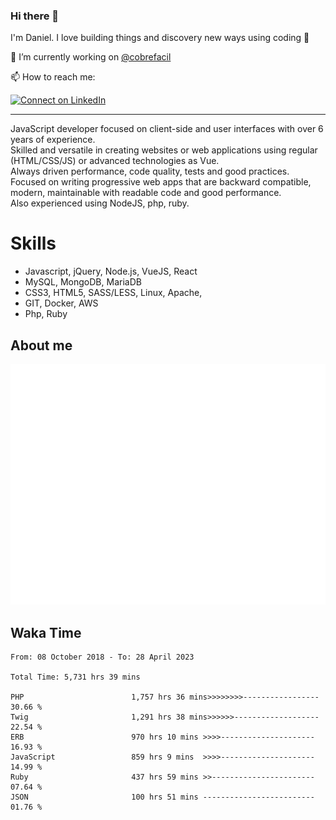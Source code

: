 ### Hi there 👋

I'm Daniel. I love building things and discovery new ways using coding :raised_hands: 

🔭 I’m currently working on [@cobrefacil](https://www.cobrefacil.com.br/)

📫 How to reach me:

[![Connect on LinkedIn](https://img.shields.io/badge/--linkedin?label=LinkedIn&logo=LinkedIn&style=social)](https://www.linkedin.com/in/daniel-cerverizzo/)

---

JavaScript developer focused on client-side and user interfaces with over 6 years of experience.  
Skilled and versatile in creating websites or web applications using regular (HTML/CSS/JS) or advanced technologies as Vue.  
Always driven performance, code quality, tests and good practices.  
 Focused on writing progressive web apps that are backward compatible, modern, maintainable with readable code and good performance.  
Also experienced using NodeJS, php, ruby. 


# Skills

 - Javascript, jQuery, Node.js, VueJS, React
 - MySQL, MongoDB, MariaDB    
 - CSS3, HTML5, SASS/LESS,  Linux, Apache,
 - GIT, Docker, AWS
 - Php, Ruby

## About me

![Metrics](/github-metrics.svg)

## Waka Time

<!--START_SECTION:waka-->

```text
From: 08 October 2018 - To: 28 April 2023

Total Time: 5,731 hrs 39 mins

PHP                        1,757 hrs 36 mins>>>>>>>>-----------------   30.66 %
Twig                       1,291 hrs 38 mins>>>>>>-------------------   22.54 %
ERB                        970 hrs 10 mins >>>>---------------------   16.93 %
JavaScript                 859 hrs 9 mins  >>>>---------------------   14.99 %
Ruby                       437 hrs 59 mins >>-----------------------   07.64 %
JSON                       100 hrs 51 mins -------------------------   01.76 %
```

<!--END_SECTION:waka-->

